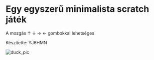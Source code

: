 # Egy egyszerű minimalista scratch játék

A mozgás ↑ ↓ → ← gombokkal lehetséges

Készítette: YJ6HMN

![duck_pic](https://github.com/benw-deb/scratch/assets/163453183/847698b1-d526-4171-a0f6-915f7ea14505)
